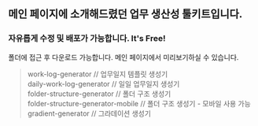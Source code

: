 ## 메인 페이지에 소개해드렸던 업무 생산성 툴키트입니다.
### 자유롭게 수정 및 배포가 가능합니다. It's Free!
폴더에 접근 후 다운로드 가능합니다. 
메인 페이지에서 미리보기하실 수 있습니다.

> work-log-generator // 업무일지 템플릿 생성기  
> daily-work-log-generator // 일일 업무일지 생성기  
> folder-structure-generator // 폴더 구조 생성기  
> folder-structure-generator-mobile // 폴더 구조 생성기 - 모바일 사용 가능  
> gradient-generator // 그라데이션 생성기    

